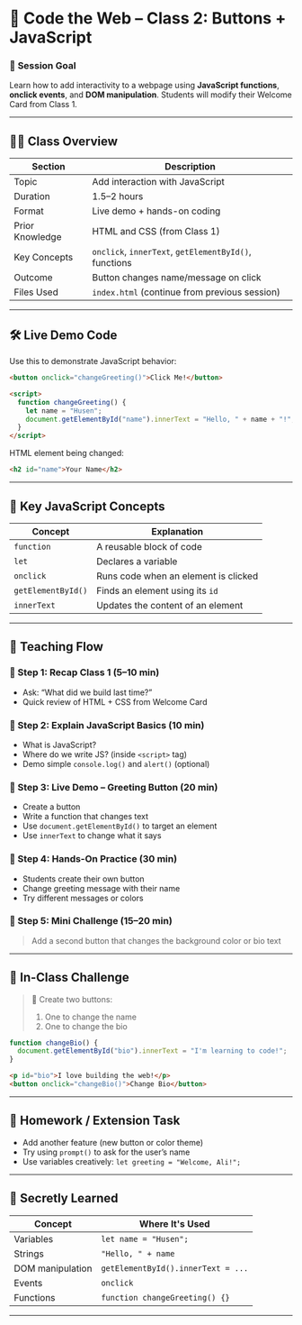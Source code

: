 # 🏫 **Code the Web – Class 2: Buttons + JavaScript**

### 🎯 **Session Goal**

Learn how to add interactivity to a webpage using **JavaScript functions**, **onclick events**, and **DOM manipulation**. Students will modify their Welcome Card from Class 1.

---

## 🧑‍🏫 **Class Overview**

| Section         | Description                                           |
| --------------- | ----------------------------------------------------- |
| Topic           | Add interaction with JavaScript                       |
| Duration        | 1.5–2 hours                                           |
| Format          | Live demo + hands-on coding                           |
| Prior Knowledge | HTML and CSS (from Class 1)                           |
| Key Concepts    | `onclick`, `innerText`, `getElementById()`, functions |
| Outcome         | Button changes name/message on click                  |
| Files Used      | `index.html` (continue from previous session)         |

---

## 🛠️ **Live Demo Code**

Use this to demonstrate JavaScript behavior:

```html
<button onclick="changeGreeting()">Click Me!</button>

<script>
  function changeGreeting() {
    let name = "Husen";
    document.getElementById("name").innerText = "Hello, " + name + "!";
  }
</script>
```

HTML element being changed:

```html
<h2 id="name">Your Name</h2>
```

---

## 📖 **Key JavaScript Concepts**

| Concept            | Explanation                          |
| ------------------ | ------------------------------------ |
| `function`         | A reusable block of code             |
| `let`              | Declares a variable                  |
| `onclick`          | Runs code when an element is clicked |
| `getElementById()` | Finds an element using its `id`      |
| `innerText`        | Updates the content of an element    |

---

## 🧭 **Teaching Flow**

### 🔹 Step 1: Recap Class 1 (5–10 min)

* Ask: “What did we build last time?”
* Quick review of HTML + CSS from Welcome Card

### 🔹 Step 2: Explain JavaScript Basics (10 min)

* What is JavaScript?
* Where do we write JS? (inside `<script>` tag)
* Demo simple `console.log()` and `alert()` (optional)

### 🔹 Step 3: Live Demo – Greeting Button (20 min)

* Create a button
* Write a function that changes text
* Use `document.getElementById()` to target an element
* Use `innerText` to change what it says

### 🔹 Step 4: Hands-On Practice (30 min)

* Students create their own button
* Change greeting message with their name
* Try different messages or colors

### 🔹 Step 5: Mini Challenge (15–20 min)

> Add a second button that changes the background color or bio text

---

## 🧪 **In-Class Challenge**

> 🔸 Create two buttons:
>
> 1. One to change the name
> 2. One to change the bio

```js
function changeBio() {
  document.getElementById("bio").innerText = "I'm learning to code!";
}
```

```html
<p id="bio">I love building the web!</p>
<button onclick="changeBio()">Change Bio</button>
```

---

## 📝 **Homework / Extension Task**

* Add another feature (new button or color theme)
* Try using `prompt()` to ask for the user’s name
* Use variables creatively:
  `let greeting = "Welcome, Ali!";`

---

## 🧠 **Secretly Learned**

| Concept          | Where It's Used                    |
| ---------------- | ---------------------------------- |
| Variables        | `let name = "Husen";`              |
| Strings          | `"Hello, " + name`                 |
| DOM manipulation | `getElementById().innerText = ...` |
| Events           | `onclick`                          |
| Functions        | `function changeGreeting() {}`     |

---